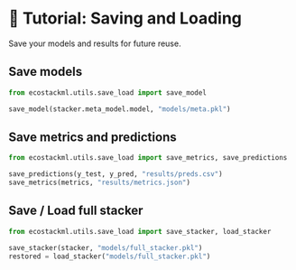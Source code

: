 # 💾 Tutorial: Saving and Loading

Save your models and results for future reuse.

## Save models

```python
from ecostackml.utils.save_load import save_model

save_model(stacker.meta_model.model, "models/meta.pkl")
```

## Save metrics and predictions

```python
from ecostackml.utils.save_load import save_metrics, save_predictions

save_predictions(y_test, y_pred, "results/preds.csv")
save_metrics(metrics, "results/metrics.json")
```

## Save / Load full stacker

```python
from ecostackml.utils.save_load import save_stacker, load_stacker

save_stacker(stacker, "models/full_stacker.pkl")
restored = load_stacker("models/full_stacker.pkl")
```
